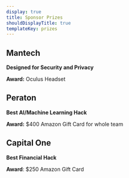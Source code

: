 ```yaml
---
display: true
title: Sponsor Prizes
shouldDisplayTitle: true
templateKey: prizes
---
```

## Mantech

**Designed for Security and Privacy**

**Award:** Oculus Headset

## Peraton

**Best AI/Machine Learning Hack**

**Award:** $400 Amazon Gift Card for whole team

## Capital One

**Best Financial Hack**

**Award**: $250 Amazon Gift Card
